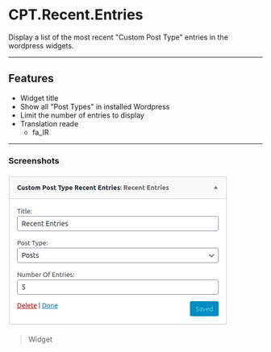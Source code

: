 # CPT.Recent.Entries
Display a list of the most recent "Custom Post Type" entries in the wordpress widgets.

------------
## Features
+ Widget title
+ Show all "Post Types" in installed Wordpress
+ Limit the number of entries to display
+ Translation reade
    + fa_IR

------------
### Screenshots

![](https://raw.githubusercontent.com/mavenium/CPT.Recent.Entries/master/screenshot.png)
> Widget